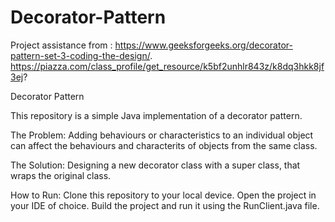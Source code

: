 # Decorator-Pattern
Project assistance from : https://www.geeksforgeeks.org/decorator-pattern-set-3-coding-the-design/. 
                          https://piazza.com/class_profile/get_resource/k5bf2unhlr843z/k8dq3hkk8jf3ej?


Decorator Pattern

This repository is a simple Java implementation of a decorator pattern.

The Problem: 
Adding behaviours or characteristics to an individual object can affect the behaviours and characterits of objects from the same class.

The Solution:
Designing a new decorator class with a super class, that wraps the original class.

How to Run:
Clone this repository to your local device.
Open the project in your IDE of choice.
Build the project and run it using the RunClient.java file.
